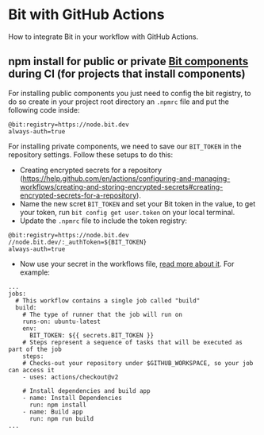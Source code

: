 # Bit with GitHub Actions
How to integrate Bit in your workflow with GitHub Actions.

## npm install for public or private [Bit components](https://github.com/teambit/bit) during CI (for projects that install components)

For installing public components you just need to config the bit registry, to do so create in your project root directory an `.npmrc` file and put the following code inside:
```
@bit:registry=https://node.bit.dev
always-auth=true
```

For installing private components, we need to save our `BIT_TOKEN` in the repository settings.
Follow these setups to do this:
- Creating encrypted secrets for a repository (https://help.github.com/en/actions/configuring-and-managing-workflows/creating-and-storing-encrypted-secrets#creating-encrypted-secrets-for-a-repository).
- Name the new scret `BIT_TOKEN` and set your Bit token in the value, to get your token, run `bit config get user.token` on your local terminal.
- Update the `.npmrc` file to include the token registry:
```
@bit:registry=https://node.bit.dev
//node.bit.dev/:_authToken=${BIT_TOKEN}
always-auth=true
```
- Now use your secret in the workflows file, [read more about it](https://help.github.com/en/actions/configuring-and-managing-workflows/creating-and-storing-encrypted-secrets#using-encrypted-secrets-in-a-workflow).
For example:
```
...
jobs:
  # This workflow contains a single job called "build"
  build:
    # The type of runner that the job will run on
    runs-on: ubuntu-latest
    env:
      BIT_TOKEN: ${{ secrets.BIT_TOKEN }}
    # Steps represent a sequence of tasks that will be executed as part of the job
    steps:
    # Checks-out your repository under $GITHUB_WORKSPACE, so your job can access it
    - uses: actions/checkout@v2

    # Install dependencies and build app
    - name: Install Dependencies
      run: npm install
    - name: Build app
      run: npm run build
...
```
